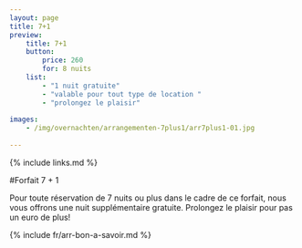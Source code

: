 ```yaml
---
layout: page
title: 7+1
preview: 
    title: 7+1
    button:
        price: 260
        for: 8 nuits
    list:
        - "1 nuit gratuite"
        - "valable pour tout type de location "
        - "prolongez le plaisir"
        
images:
    - /img/overnachten/arrangementen-7plus1/arr7plus1-01.jpg
    
---
```


{% include links.md %}


#Forfait 7 + 1

Pour toute réservation de 7 nuits ou plus dans le cadre de ce forfait, nous vous offrons une nuit supplémentaire gratuite. Prolongez le plaisir pour pas un euro de plus! 
    
{% include fr/arr-bon-a-savoir.md %}

